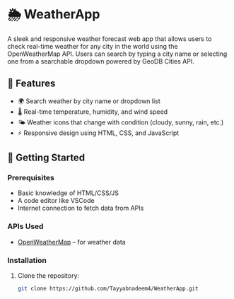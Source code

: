 # 🌦️ WeatherApp

A sleek and responsive weather forecast web app that allows users to check real-time weather for any city in the world using the OpenWeatherMap API. Users can search by typing a city name or selecting one from a searchable dropdown powered by GeoDB Cities API.

## 🔧 Features

- 🌍 Search weather by city name or dropdown list
- 🌡️ Real-time temperature, humidity, and wind speed
- 🌤️ Weather icons that change with condition (cloudy, sunny, rain, etc.)
- ⚡ Responsive design using HTML, CSS, and JavaScript




## 🚀 Getting Started

### Prerequisites

- Basic knowledge of HTML/CSS/JS
- A code editor like VSCode
- Internet connection to fetch data from APIs

### APIs Used

- [OpenWeatherMap](https://openweathermap.org/current) – for weather data


### Installation

1. Clone the repository:
   ```bash
   git clone https://github.com/Tayyabnadeem4/WeatherApp.git
